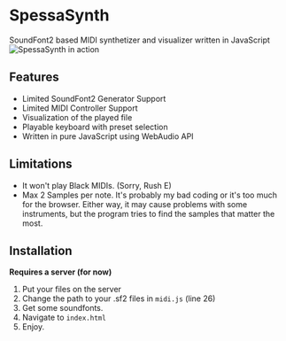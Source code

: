 # SpessaSynth
SoundFont2 based MIDI synthetizer and visualizer written in JavaScript
![SpessaSynth in action](https://github.com/spessasus/SpessaSynth/assets/95608008/5f6c4fd4-d7b3-45ab-b041-1f1ad9cd2094)



## Features
- Limited SoundFont2 Generator Support
- Limited MIDI Controller Support
- Visualization of the played file
- Playable keyboard with preset selection
- Written in pure JavaScript using WebAudio API

## Limitations
- It won't play Black MIDIs. (Sorry, Rush E)
- Max 2 Samples per note. It's probably my bad coding or it's too much for the browser. Either way, it may cause problems with some instruments, but the program tries to find the samples that matter the most.

## Installation
**Requires a server (for now)**
1. Put your files on the server
2. Change the path to your .sf2 files in `midi.js` (line 26)
3. Get some soundfonts.
4. Navigate to `index.html`
5. Enjoy.
